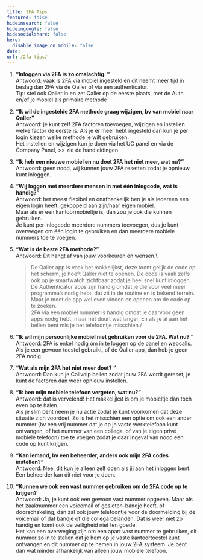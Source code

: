 ```yaml
---
title: 2FA Tips
featured: false
hideinsearch: false
hideingoogle: false
hidesocialshare: false
hero:
  disable_image_on_mobile: false
date:
url: /2fa-tips/
---
```



1. **“Inloggen via 2FA is zo omslachtig. “**\
   Antwoord: vaak is 2FA via mobiel ingesteld en dit neemt meer tijd in beslag dan 2FA via de Qaller of via een authenticator.\
   Tip: stel ook Qaller in en zet Qaller op de eerste plaats, met de Auth en/of je mobiel als primaire methode
2. **“Ik wil de ingestelde 2FA methode graag wijzigen, bv van mobiel naar Qaller”**\
   Antwoord: je kunt zelf 2FA factoren toevoegen, wijzigen en instellen welke factor de eerste is. Als je er meer hebt ingesteld dan kun je per login kiezen welke methode je wilt gebruiken.\
   Het instellen en wijzigen kun je doen via het UC panel en via de Company Panel, >> zie de handleidingen
3. **“Ik heb een nieuwe mobiel en nu doet 2FA het niet meer, wat nu?”**\
   Antwoord: geen nood, wij kunnen jouw 2FA resetten zodat je opnieuw kunt inloggen.
4. **“Wij loggen met meerdere mensen in met één inlogcode, wat is handig?”**\
   Antwoord: het meest flexibel en onafhankelijk ben je als iedereen een eigen login heeft, gekoppeld aan zijn/haar eigen mobiel.\
   Maar als er een kantoormobieltje is, dan zou je ook die kunnen gebruiken.\
   Je kunt per inlogcode meerdere nummers toevoegen, dus je kunt overwegen om één login te gebruiken en dan meerdere mobiele nummers toe te voegen.
5. **“Wat is de beste 2FA methode?”**\
   Antwoord: Dit hangt af van jouw voorkeuren en wensen.\

   > De Qaller app is vaak het makkelijkst, deze toont gelijk de code op het scherm, je hoeft Qaller niet te openen. De code is vaak zelfs ook op je smartwatch zichtbaar zodat je heel snel kunt inloggen.\
   > De Authenticator apps zijn handig omdat je die voor veel meer programma’s nodig hebt, dat zit in de routine en is bekend terrein. Maar je moet de app wel even vinden en openen om de code op te zoeken.\
   > 2FA via een mobiel nummer is handig omdat je daarvoor geen apps nodig hebt, maar het duurt wat langer. En als je al aan het bellen bent mis je het telefoontje misschien./
  
6. **“Ik wil mijn persoonlijke mobiel niet gebruiken voor de 2FA. Wat nu? “**\
   Antwoord: 2FA is enkel nodig om in te loggen op de panel en webcalls. Als je een gewoon toestel gebruikt, of de Qaller app, dan heb je geen 2FA nodig.
7. **“Wat als mijn 2FA het niet meer doet? “**\
   Antwoord: Dan kun je Callvoip bellen zodat jouw 2FA wordt gereset, je kunt de factoren dan weer opnieuw instellen.
8. **“Ik ben mijn mobiele telefoon vergeten, wat nu?”**\
   Antwoord: dat is vervelend! Het makkelijkst is om je mobieltje dan toch even op te halen.\
   Als je slim bent neem je nu actie zodat je kunt voorkomen dat deze situatie zich voordoet. Zo is het misschien een optie om ook een ander nummer (bv een vrij nummer dat je op je vaste werktelefoon kunt ontvangen, of het nummer van een collega, of van je eigen privé mobiele telefoon) toe te voegen zodat je daar ingeval van nood een code op kunt krijgen.
9. **“Kan iemand, bv een beheerder, anders ook mijn 2FA codes instellen?“**\
   Antwoord: Nee, dit kun je alleen zelf doen als jij aan het inloggen bent. Een beheerder kan dit niet voor je doen.  
10. **“Kunnen we ook een vast nummer gebruiken om de 2FA code op te krijgen?**\
    Antwoord: Ja, je kunt ook een gewoon vast nummer opgeven. Maar als het zaaknummer een voicemail of gesloten-bandje heeft, of doorschakeling, dan zal ook jouw telefoontje voor de doormelding bij de voicemail of dat bandje of die collega belanden. Dat is weer niet zo handig en komt ook de veiligheid niet ten goede.\
    Het kan een overweging zijn om een apart vast nummer te gebruiken, dit nummer zo in te stellen dat je hem op je vaste kantoortoestel kunt ontvangen en dit nummer op te nemen in jouw 2FA systeem. Je bent dan wat minder afhankelijk van alleen jouw mobiele telefoon.
